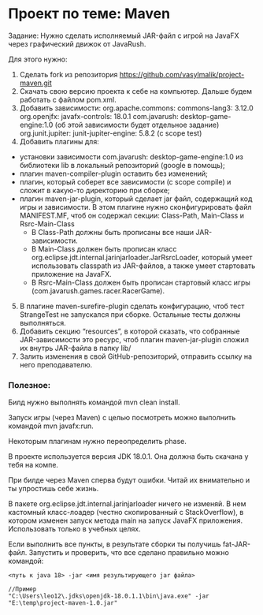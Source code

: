 # Проект по теме: Maven
Задание: Нужно сделать исполняемый JAR-файл с игрой на JavaFX через графический движок от JavaRush.

Для этого нужно:

1. Сделать fork из репозитория https://github.com/vasylmalik/project-maven.git
2. Скачать свою версию проекта к себе на компьютер. Дальше будем работать с файлом pom.xml.
3. Добавить зависимости:
	org.apache.commons: commons-lang3: 3.12.0
	org.openjfx: javafx-controls: 18.0.1
	com.javarush: desktop-game-engine:1.0 (об этой зависимости будет отдельное задание)
	org.junit.jupiter: junit-jupiter-engine: 5.8.2 (с scope test)
4. Добавить плагины для:
- установки зависимости com.javarush: desktop-game-engine:1.0 из библиотеки lib в локальный репозиторий (google в помощь);
- плагин maven-compiler-plugin оставить без изменений;
- плагин, который соберет все зависимости (с scope compile) и сложит в какую-то директорию при сборке;
- плагин maven-jar-plugin, который сделает jar файл, содержащий код игры и зависимости. В этом плагине нужно сконфигурировать файл MANIFEST.MF, чтоб он содержал секции: Class-Path, Main-Class и Rsrc-Main-Class
	- В Class-Path должны быть прописаны все наши JAR-зависимости.
	- В Main-Class должен быть прописан класс org.eclipse.jdt.internal.jarinjarloader.JarRsrcLoader, который умеет использовать classpath из JAR-файлов, а также умеет стартовать приложение на JavaFX.
	- В Rsrc-Main-Class должен быть прописан стартовый класс игры (com.javarush.games.racer.RacerGame).
5. В плагине maven-surefire-plugin сделать конфигурацию, чтоб тест StrangeTest не запускался при сборке. Остальные тесты должны выполняться.
6. Добавить секцию “resources”, в которой сказать, что собранные JAR-зависимости это ресурс, чтоб плагин maven-jar-plugin сложил их внутрь JAR-файла в папку lib/
7. Залить изменения в свой GitHub-репозиторий, отправить ссылку на него преподавателю.

### Полезное:

Билд нужно выполнять командой mvn clean install.

Запуск игры (через Maven) с целью посмотреть можно выполнить командой mvn javafx:run.

Некоторым плагинам нужно переопределить phase.

В проекте используется версия JDK 18.0.1. Она должна быть скачана у тебя на компе.

При билде через Maven сперва будут ошибки. Читай их внимательно и ты упростишь себе жизнь.

В пакете org.eclipse.jdt.internal.jarinjarloader ничего не изменяй. В нем кастомный класс-лоадер (честно скопированный с StackOverflow), в котором изменен запуск метода main на запуск JavaFX приложения. Использовать только в учебных целях.

Если выполнить все пункты, в результате сборки ты получишь fat-JAR-файл. Запустить и проверить, что все сделано правильно можно командой:
```
<путь к java 18> -jar <имя результирующего jar файла>

//Пример
"C:\Users\leo12\.jdks\openjdk-18.0.1.1\bin\java.exe" -jar "E:\temp\project-maven-1.0.jar"
```
